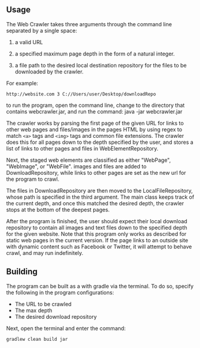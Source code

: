 ## Usage 
The Web Crawler takes three arguments through the command line separated by a single space:

1. a valid URL

2. a specified maximum page depth in the form of a natural integer. 

3. a file path to the desired local destination repository for the 
files to be downloaded by the crawler. 

For example: 
 
`http://website.com 3 C://Users/user/Desktop/downloadRepo`

to run the program, open the command line, change to the directory
that contains webcrawler.jar, and run the command: 
java -jar webcrawler.jar <url> <depth> <destination file>

The crawler works by parsing the first page of the given URL
for links to other web pages and files/images in the pages HTML
by using regex to match `<a>` tags and `<img>` tags and common file extensions. 
The crawler does this for all pages down to the depth specified by the user, and stores a 
list of links to other pages and files in WebElementRepository.

Next, the staged web elements are classified as either "WebPage", "WebImage", or "WebFile". 
images and files are added to DownloadRepository, while links to other pages are set as the new 
url for the program to crawl. 

The files in DownloadRepository are then moved to the LocalFileRepository, whose path is 
specified in the third argument. The main class keeps track of the current depth, and once this matched the 
desired depth, the crawler stops at the bottom of the deepest pages. 

After the program is finished, the user should expect their local download repository to contain
all images and text files down to the specified depth for the given website. Note that this 
program only works as described for static web pages in the current version. If the page links to an
outside site with dynamic content such as Facebook or Twitter, it will attempt to behave crawl, and may 
run indefinitely. 

## Building 
The program can be built as a with gradle via the terminal. To do so, specify the following in the program configurations:

+ The URL to be crawled
+ The max depth
+ The desired download repository

Next, open the terminal and enter the command:

`gradlew clean build jar`
 
